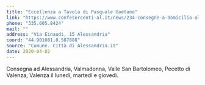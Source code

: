 ```yaml
---
title: "Eccellenza a Tavola di Pasquale Gaetano"
link: "https://www.confesercenti-al.it/news/234-consegne-a-domicilio-alessandria-lista-aggiornata-al-26-marzo.html"
phone: "335.605.8424"
mail: ""
address: "Via Einaudi, 15 Alessandria"
coord: "44.901081,8.587888"
source: "Comune. Città di Alessandria.it"
date: 2020-04-02
---
```


Consegna ad Alessandria, Valmadonna, Valle San Bartolomeo, Pecetto di Valenza, Valenza il lunedì, martedì e giovedì.
